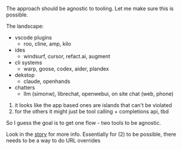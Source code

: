 The approach should be agnostic to tooling. Let me make sure this is possible.

The landscape:

- vscode plugins
  - roo, cline, amp, kilo
- ides
  - windsurf, cursor, refact.ai, augment
- cli systems
  - warp, goose, codex, aider, plandex
- dekstop
  - claude, openhands
- chatters
  - llm (simonw), librechat, openwebui, on site chat (web, phone)

1. it looks like the app based ones are islands that can't be violated
2. for the others it might just be tool calling + completions api, tbd


So I guess the goal is to get one flow - two tools to be agnostic. 

Look in the [story](story.md) for more info. Essentially for (2) to be possible, there needs to be a way to do URL overrides


